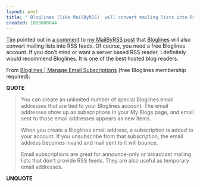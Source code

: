 ```yaml
---
layout: post
title: " Bloglines (like MailByRSS)  will convert mailing lists into RSS feeds"
created: 1083088644
---
```

<a href="http://www.kosmo.com/blogs/TimsBlog/">Tim</a> pointed out in <a href="http://www.rolandtanglao.com/archives/2004/04/26/mailbyrss#comment87">a comment</a> to <a href="http://www.rolandtanglao.com/archives/2004/04/26/mailbyrss">my MailByRSS post</a> that <a href="http://bloglines.com/">Bloglines</a> will also convert  mailing lists into RSS feeds.  Of course, you need a free Bloglines account.  If you don't mind or want a server based RSS reader, I definitely would recommend Bloglines.  It is one of the best hosted blog readers.

From <a href="http://bloglines.com/manage_email">Bloglines | Manage Email Subscriptions</a> (free Bloglines membership required):
<p><strong>QUOTE</strong></p><blockquote>You can create an unlimited number of special Bloglines email addresses that are tied to your Bloglines account. The email addresses show up as subscriptions in your My Blogs page, and email sent to those email addresses appears as new items.

When you create a Bloglines email address, a subscription is added to your account. If you unsubscribe from that subscription, the email address becomes invalid and mail sent to it will bounce.

Email subscriptions are great for announce-only or broadcast mailing lists that don't provide RSS feeds. They are also useful as temporary email addresses.</blockquote><p><strong>UNQUOTE</strong></p>

